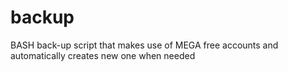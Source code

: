 # backup
BASH back-up script that makes use of MEGA free accounts and automatically creates new one when needed
